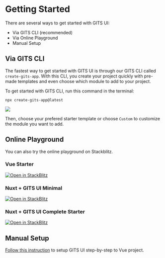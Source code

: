 # Getting Started

There are several ways to get started with GITS UI:

- Via GITS CLI (recommended)
- Via Online Playground
- Manual Setup

## Via GITS CLI

The fastest way to get started with GITS UI is through our GITS CLI called `create-gits-app`. With this CLI, you create your project quickly with pre-made templates and even choose which module to add to your project.

To get started with GITS CLI, run this command in the terminal:

```
npx create-gits-app@latest
```

![](/create-gits-app.png)

Then, choose your prefered starter template or choose `Custom` to customize the module you want to add.

## Online Playground

You can also try the online playground on Stackblitz.

### Vue Starter

[![Open in StackBlitz](https://developer.stackblitz.com/img/open_in_stackblitz.svg)](https://stackblitz.com/github/gitsindonesia/ui-component/tree/main/starter/vue)

### Nuxt + GITS UI Minimal

[![Open in StackBlitz](https://developer.stackblitz.com/img/open_in_stackblitz.svg)](https://stackblitz.com/github/gitsindonesia/ui-component/tree/main/starter/nuxt-minimal)

### Nuxt + GITS UI Complete Starter

[![Open in StackBlitz](https://developer.stackblitz.com/img/open_in_stackblitz.svg)](https://stackblitz.com/github/gitsindonesia/nuxt-starter)

## Manual Setup

[Follow this instruction](/guide/installation) to setup GITS UI step-by-step to Vue project.
